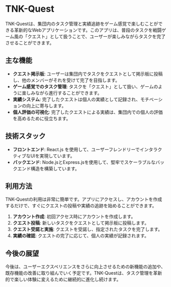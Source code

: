 # TNK-Quest

TNK-Questは、集団内のタスク管理と実績追跡をゲーム感覚で楽しむことができる革新的なWebアプリケーションです。このアプリは、普段のタスクを戦闘ゲーム風の「クエスト」として扱うことで、ユーザーが楽しみながらタスクを完了させることができます。

## 主な機能

- **クエスト掲示板**: ユーザーは集団内でタスクをクエストとして掲示板に投稿し、他のメンバーがそれを受けて完了を目指します。
- **ゲーム感覚でのタスク管理**: タスクを「クエスト」として扱い、ゲームのように楽しみながら進行することができます。
- **実績システム**: 完了したクエストは個人の実績として記録され、モチベーションの向上に寄与します。
- **個人評価の可視化**: 完了したクエストによる実績は、集団内での個人の評価を高めるために役立ちます。

## 技術スタック

- **フロントエンド**: React.js を使用して、ユーザーフレンドリーでインタラクティブなUIを実現しています。
- **バックエンド**: Node.jsとExpress.jsを使用して、堅牢でスケーラブルなバックエンド構造を構築しています。

## 利用方法

TNK-Questの利用は非常に簡単です。アプリにアクセスし、アカウントを作成するだけで、すぐにクエストの投稿や実績の追跡を始めることができます。

1. **アカウント作成**: 初回アクセス時にアカウントを作成します。
2. **クエスト投稿**: 新しいタスクをクエストとして掲示板に投稿します。
3. **クエスト受諾と実施**: クエストを受諾し、指定されたタスクを完了します。
4. **実績の確認**: クエストの完了に応じて、個人の実績が記録されます。

## 今後の展望

今後は、ユーザーエクスペリエンスをさらに向上させるための新機能の追加や、既存機能の改善に取り組んでいく予定です。TNK-Questは、タスク管理を革新的で楽しい体験に変えるために継続的に進化し続けます。

